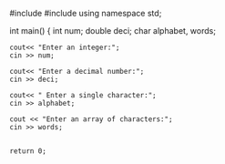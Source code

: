 #include <iostream>
#include <string>
using namespace std;

int main() 
{
    int num;
    double deci;
    char alphabet, words;

    cout<< "Enter an integer:";
    cin >> num;
    
    cout<< "Enter a decimal number:";
    cin >> deci;
   
    cout<< " Enter a single character:";
    cin >> alphabet;
   
    cout << "Enter an array of characters:";
    cin >> words;


    return 0;
